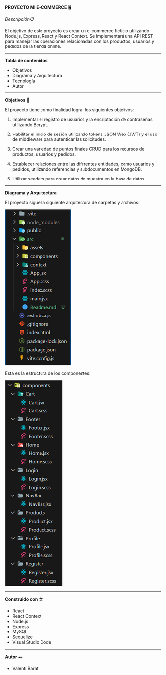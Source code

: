 **PROYECTO MI E-COMMERCE** 🖥️

*Descripción*📋

El objetivo de este proyecto es crear un e-commerce ficticio utilizando Node.js, Express, React y React Context. Se implementará una API REST para manejar las operaciones relacionadas con los productos, usuarios y pedidos de la tienda online.

* * *

**Tabla de contenidos**

- Objetivos
- Diagrama y Arquitectura
- Tecnología
- Autor

* * *

**Objetivos** 🎯

El proyecto tiene como finalidad lograr los siguientes objetivos:

1. Implementar el registro de usuarios y la encriptación de contraseñas utilizando Bcrypt.

2. Habilitar el inicio de sesión utilizando tokens JSON Web (JWT) y el uso de middleware para autenticar las solicitudes.

3. Crear una variedad de puntos finales CRUD para los recursos de productos, usuarios y pedidos.

4. Establecer relaciones entre las diferentes entidades, como usuarios y pedidos, utilizando referencias y subdocumentos en MongoDB.

5. Utilizar seeders para crear datos de muestra en la base de datos.

* * *

**Diagrama y Arquitectura**

El proyecto sigue la siguiente arquitectura de carpetas y archivos:

![Diagrama de las carpetas](src/assets/image/Carpetas-1.png)

Esta es la estructura de los componentes:

![Diagrama de los componentes](src/assets/image/Carpetas-2.png)

* * *

**Construido con** 🛠️

- React
- React Context
- Node.js
- Express
- MySQL
- Sequelize
- Visual Studio Code

* * *

**Autor** ✒️

- Valentí Barat
